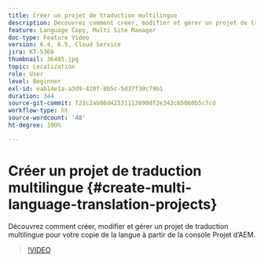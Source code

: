 ```yaml
---
title: Créer un projet de traduction multilingue
description: Découvrez comment créer, modifier et gérer un projet de traduction multilingue pour votre copie de la langue à partir de la console Projet d’AEM.
feature: Language Copy, Multi Site Manager
doc-type: Feature Video
version: 6.4, 6.5, Cloud Service
jira: KT-5368
thumbnail: 36485.jpg
topic: Localization
role: User
level: Beginner
exl-id: eab14e1a-a3d9-420f-8b5c-5d37f30c79b1
duration: 344
source-git-commit: f23c2ab86d42531113690df2e342c65060b5c7cd
workflow-type: ht
source-wordcount: '48'
ht-degree: 100%

---
```


# Créer un projet de traduction multilingue {#create-multi-language-translation-projects}

Découvrez comment créer, modifier et gérer un projet de traduction multilingue pour votre copie de la langue à partir de la console Projet d’AEM.

>[!VIDEO](https://video.tv.adobe.com/v/36485?quality=12&learn=on)

